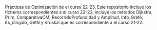 Prácticas de Optimización de el curso 22-23. Este repositorio incluye los ficheros correspondientes a el curso 22-23, incluye los métodos Dijkstra, Prim, ComparativaCM, RecorridoProfundidad y Amplitud, Info_Grafo, Es_dirigido, GetN y Kruskal que es correspondiente a el curso 21-22.
